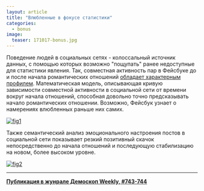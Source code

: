 ```yaml
---
layout: article
title: "Влюбленные в фокусе статистики"
categories: 
  - bonus
image:
  teaser: 171017-bonus.jpg
---
```


Поведение людей в социальных сетях - колоссальный источник данных, с помощью которых возможно "пощупать" ранее недоступные для статистики явления. Так, совместная активность пар в Фейсбуке до и после начала романтических отношений [обладает характерным профилем][fb]. Математическая модель, описывающая кривую зависимости совместной активности в социальной сети от времени вокруг начала отношений, способная довольно точно предсказывать начало романтических отношении. Возможно, Фейсбук узнает о намерениях влюбленных раньше них самих.

[![fig1][f1]][f1]  

Также семантический анализ эмоционального настроения постов в социальной сети показывает резкий позитивный скачок непосредственно до начала отношений и последующую стабилизацию на новом, более высоком уровне.

[![fig2][f2]][f2]  

[fb]: https://www.theatlantic.com/technology/archive/2014/02/when-you-fall-in-love-this-is-what-facebook-sees/283865/

[f1]: /dem-digest/images/2017/743-fig-bonus-01.png
[f2]: /dem-digest/images/2017/743-fig-bonus-02.png


***
**[Публикация в жунрале Демоскоп Weekly, #743-744](http://demoscope.ru/weekly/2017/0743/digest04.php)**  
